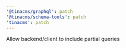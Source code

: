 ```yaml
---
'@tinacms/graphql': patch
'@tinacms/schema-tools': patch
'tinacms': patch
---
```


Allow backend/client to include partial queries
